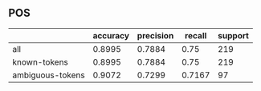 
## POS

|                  | accuracy | precision | recall | support |
|------------------|----------|-----------|--------|---------|
| all              | 0.8995   | 0.7884    | 0.75   | 219     |
| known-tokens     | 0.8995   | 0.7884    | 0.75   | 219     |
| ambiguous-tokens | 0.9072   | 0.7299    | 0.7167 | 97      |

